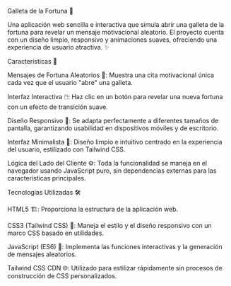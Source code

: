 Galleta de la Fortuna 🍪

Una aplicación web sencilla e interactiva que simula abrir una galleta de la fortuna para revelar un mensaje motivacional aleatorio. El proyecto cuenta con un diseño limpio, responsivo y animaciones suaves, ofreciendo una experiencia de usuario atractiva. ✨

Características 🌟





Mensajes de Fortuna Aleatorios 📜: Muestra una cita motivacional única cada vez que el usuario "abre" una galleta.



Interfaz Interactiva 🖱️: Haz clic en un botón para revelar una nueva fortuna con un efecto de transición suave.



Diseño Responsivo 📱: Se adapta perfectamente a diferentes tamaños de pantalla, garantizando usabilidad en dispositivos móviles y de escritorio.



Interfaz Minimalista 🎨: Diseño limpio e intuitivo centrado en la experiencia del usuario, estilizado con Tailwind CSS.



Lógica del Lado del Cliente ⚙️: Toda la funcionalidad se maneja en el navegador usando JavaScript puro, sin dependencias externas para las características principales.

Tecnologías Utilizadas 🛠️





HTML5 🏗️: Proporciona la estructura de la aplicación web.



CSS3 (Tailwind CSS) 🎨: Maneja el estilo y el diseño responsivo con un marco CSS basado en utilidades.



JavaScript (ES6) 📝: Implementa las funciones interactivas y la generación de mensajes aleatorios.



Tailwind CSS CDN 🌐: Utilizado para estilizar rápidamente sin procesos de construcción de CSS personalizados.
